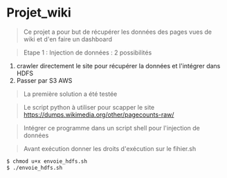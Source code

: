 # Projet_wiki

> Ce projet a pour but de récupérer les données des pages vues de wiki et d'en faire un dashboard 

> Etape 1 : Injection de données : 2 possibilités 

1. crawler directement le site pour récupérer la données et l'intégrer dans HDFS
2. Passer par S3 AWS

> La première solution a été testée

> Le script python à utiliser pour scapper le site https://dumps.wikimedia.org/other/pagecounts-raw/

> Intégrer ce programme dans un script shell pour l'injection de données

> Avant exécution donner les droits d'exécution sur le fihier.sh

```sh
$ chmod u+x envoie_hdfs.sh 
$ ./envoie_hdfs.sh
```

